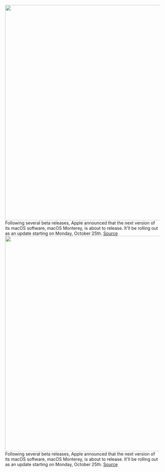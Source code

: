 <img src='https://cdn.vox-cdn.com/thumbor/w_YM3dJOCjQ6Pll5zl_KCbtL6cQ=/0x0:2040x1360/1200x800/filters:focal(857x517:1183x843)/cdn.vox-cdn.com/uploads/chorus_image/image/70012090/akrales_20210515_4583_0105.0.jpg' width='700px' /><br/>
Following several beta releases, Apple announced that the next version of its macOS software, macOS Monterey, is about to release. It'll be rolling out as an update starting on Monday, October 25th.
<a href='https://www.theverge.com/2021/10/18/22725047/macos-monterey-release-date-compatibility-features-m1-pro-max-chip'> Source <a/><img src='https://cdn.vox-cdn.com/thumbor/w_YM3dJOCjQ6Pll5zl_KCbtL6cQ=/0x0:2040x1360/1200x800/filters:focal(857x517:1183x843)/cdn.vox-cdn.com/uploads/chorus_image/image/70012090/akrales_20210515_4583_0105.0.jpg' width='700px' /><br/>
Following several beta releases, Apple announced that the next version of its macOS software, macOS Monterey, is about to release. It'll be rolling out as an update starting on Monday, October 25th.
<a href='https://www.theverge.com/2021/10/18/22725047/macos-monterey-release-date-compatibility-features-m1-pro-max-chip'> Source <a/>
